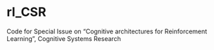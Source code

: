 # rl_CSR
Code for Special Issue on “Cognitive architectures for Reinforcement Learning”, Cognitive Systems Research
